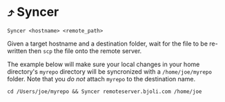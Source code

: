 # ⤴️ Syncer

`Syncer <hostname> <remote_path>`

Given a target hostname and a destination folder, wait for the file to be re-written
then `scp` the file onto the remote server.

The example below will make sure your local changes in your home directory's `myrepo` directory will be syncronized with a `/home/joe/myrepo` folder. Note that you *do not* attach `myrepo` to the destination name.

```
cd /Users/joe/myrepo && Syncer remoteserver.bjoli.com /home/joe
```
